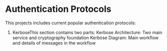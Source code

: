 # Authentication Protocols
This projects includes current popular authentication protocols:
1. KerboseThis section contains two parts:
    Kerbose Architecture:
    Two main service and cryptography foundation
    Kerbose Diagram:
    Main workflow and details of messages in the workflow
